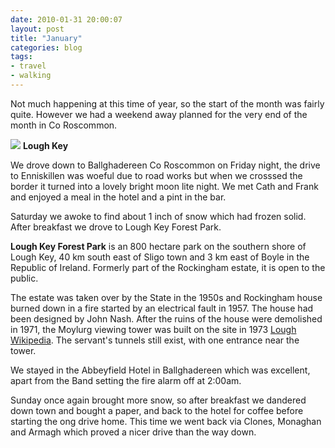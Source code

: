 ```yaml
---
date: 2010-01-31 20:00:07
layout: post
title: "January"
categories: blog 
tags:
- travel
- walking
---
```


Not much happening at this time of year, so the start of the month was fairly quite. However we had a weekend away planned for the very end of the month in Co Roscommon.

![](/images/2010/lough-key.jpg)
**Lough Key**

We drove down to Ballghadereen Co Roscommon on Friday night, the drive to Enniskillen was woeful due to road works but when we crosssed the border it turned into a lovely bright moon lite night. We met Cath and Frank and enjoyed a meal in the hotel and a pint in the bar.

Saturday we awoke to find about 1 inch of snow which had frozen solid. After breakfast we drove to Lough Key Forest Park.

**Lough Key Forest Park** is an 800 hectare park on the southern  shore of Lough Key, 40 km south east of Sligo town and 3 km east of  Boyle in the Republic of Ireland. Formerly part of  the Rockingham estate, it is open to the public.

The estate was taken over by the State in the 1950s and Rockingham  house burned down in a fire started by an electrical fault in 1957. The  house had been designed by John Nash. After the ruins of the  house were demolished in 1971, the Moylurg viewing tower was built on  the site in 1973 <a href="http://en.wikipedia.org/wiki/Lough_Key_Forest_Park#cite_note-0">Lough Wikipedia</a>.  The servant's tunnels still exist, with one entrance near the tower.

We stayed in the Abbeyfield Hotel in Ballghadereen which was excellent, apart from the Band setting the fire alarm off at 2:00am.

Sunday once again brought more snow, so after breakfast we dandered down town and bought a paper, and back to the hotel for coffee before starting the ong drive home. This time we went back via Clones, Monaghan and Armagh which proved a nicer drive than the way down.
